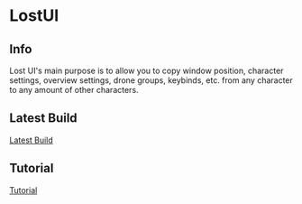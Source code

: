 # LostUI
## Info
Lost UI's main purpose is to allow you to copy window position, character settings, overview settings, drone groups, keybinds, etc. from any character to any amount of other characters.

## Latest Build
[Latest Build](https://github.com/CurryFurious/lost-ui/releases/latest)

## Tutorial
[Tutorial](https://github.com/CurryFurious/lost-ui/wiki)
